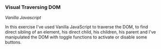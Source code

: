 ### Visual Traversing DOM

*Vanilla Javascript*

In this exercise I've used Vanilla JavaScript to traverse the DOM, to find direct sibling of an element, his direct child, his children, his parent and I've manipulated the DOM with toggle functions to activate or disable some buttons.